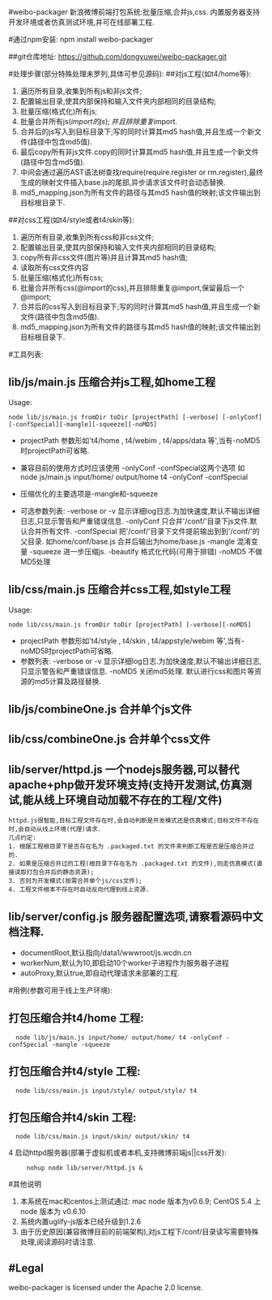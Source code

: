 #weibo-packager 
新浪微博前端打包系统:批量压缩,合并js,css. 内置服务器支持开发环境或者仿真测试环境,并可在线部署工程.

#通过npm安装:
	npm install weibo-packager 

##git仓库地址:
https://github.com/dongyuwei/weibo-packager.git

#处理步骤(部分特殊处理未罗列,具体可参见源码):
##对js工程(如t4/home等):
  1. 遍历所有目录,收集到所有js和非js文件;
  2. 配置输出目录,使其内部保持和输入文件夹内部相同的目录结构;
  3. 批量压缩(格式化)所有js;
  4. 批量合并所有js($import的js);并且排除重复$import.
  5. 合并后的js写入到目标目录下;写的同时计算其md5 hash值,并且生成一个新文件(路径中包含md5值).
  6. 最后copy所有非js文件.copy的同时计算其md5 hash值,并且生成一个新文件(路径中包含md5值).
  7. 中间会通过遍历AST语法树查找require(require.register or rm.register),最终生成的映射文件插入base.js的尾部,异步请求该文件时会动态替换.
  8. md5_mapping.json为所有文件的路径与其md5 hash值的映射;该文件输出到目标根目录下.
  
##对css工程(如t4/style或者t4/skin等):
  1. 遍历所有目录,收集到所有css和非css文件;
  2. 配置输出目录,使其内部保持和输入文件夹内部相同的目录结构;
  3. copy所有非css文件(图片等)并且计算其md5 hash值;
  4. 读取所有css文件内容
  5. 批量压缩(格式化)所有css;
  6. 批量合并所有css(@import的css),并且排除重复@import,保留最后一个@import;
  7. 合并后的css写入到目标目录下;写的同时计算其md5 hash值,并且生成一个新文件(路径中包含md5值).
  8. md5_mapping.json为所有文件的路径与其md5 hash值的映射;该文件输出到目标根目录下.


#工具列表:

## lib/js/main.js  压缩合并js工程,如home工程
Usage: 
```
node lib/js/main.js fromDir toDir [projectPath] [-verbose] [-onlyConf] [-confSpecial][-mangle][-squeeze][-noMD5]
```

  * projectPath 参数形如't4/home , t4/webim , t4/apps/data 等',当有-noMD5时projectPath可省略.
  * 兼容目前的使用方式时应该使用 -onlyConf -confSpecial这两个选项
如 node js/main.js input/home/ output/home t4 -onlyConf -confSpecial
  * 压缩优化的主要选项是-mangle和-squeeze
	
  * 可选参数列表:
	-verbose or -v 显示详细log日志.为加快速度,默认不输出详细日志,只显示警告和严重错误信息.
	-onlyConf 只合并'/conf/'目录下js文件.默认合并所有文件.
	-confSpecial 把'/conf/'目录下文件提前输出到到'/conf/'的父目录. 如home/conf/base.js 合并后输出为home/base.js
	-mangle 混淆变量
	-squeeze 进一步压缩js.
	-beautify 格式化代码(可用于排错)
	-noMD5 不做MD5处理
	
## lib/css/main.js 压缩合并css工程,如style工程
Usage: 
```
node lib/css/main.js fromDir toDir [projectPath] [-verbose][-noMD5]
```
 
  * projectPath 参数形如't4/style , t4/skin , t4/appstyle/webim 等',当有-noMD5时projectPath可省略.
  * 参数列表:
	-verbose or -v 显示详细log日志.为加快速度,默认不输出详细日志,只显示警告和严重错误信息.
	-noMD5 关闭md5处理. 默认进行css和图片等资源的md5计算及路径替换.
	
## lib/js/combineOne.js 合并单个js文件
	
## lib/css/combineOne.js 合并单个css文件

## lib/server/httpd.js 一个nodejs服务器,可以替代apache+php做开发环境支持(支持开发测试,仿真测试,能从线上环境自动加载不存在的工程/文件)
	httpd.js很智能,目标工程文件存在时,会自动判断是开发模式还是仿真模式;目标文件不存在时,会自动从线上环境(代理)请求.
	几点约定:   
	1. 根据工程根目录下是否存在名为 .packaged.txt 的文件来判断工程是否是压缩合并过的.
	2. 如果是压缩合并过的工程(根目录下存在名为 .packaged.txt 的文件),则走仿真模式(直接读取打包合并后的静态资源);
	3. 否则为开发模式(按需合并单个js/css文件);
	4. 工程文件根本不存在时自动反向代理到线上资源.

## lib/server/config.js 服务器配置选项,请察看源码中文档注释.
 * documentRoot,默认指向/data1/wwwroot/js.wcdn.cn
 * workerNum,默认为10,即启动10个worker子进程作为服务器子进程
 * autoProxy,默认true,即自动代理请求未部署的工程.

#用例(参数可用于线上生产环境):
## 打包压缩合并t4/home 工程:
```
  node lib/js/main.js input/home/ output/home/ t4 -onlyConf -confSpecial -mangle -squeeze 
```

## 打包压缩合并t4/style 工程:
```
  node lib/css/main.js input/style/ output/style/ t4 
```

## 打包压缩合并t4/skin 工程:
```
  node lib/css/main.js input/skin/ output/skin/ t4 
```

4 启动httpd服务器(部署于虚拟机或者本机,支持微博前端js||css开发):
  ```
       nohup node lib/server/httpd.js &
  ```

#其他说明
 1. 本系统在mac和centos上测试通过: mac node 版本为v0.6.9; CentOS 5.4 上 node 版本为 v0.6.10
 2. 系统内置uglify-js版本已经升级到1.2.6
 3. 由于历史原因(兼容微博目前的前端架构),对js工程下/conf/目录读写需要特殊处理,阅读源码时请注意.

#Legal
-----
weibo-packager is licensed under the Apache 2.0 license.